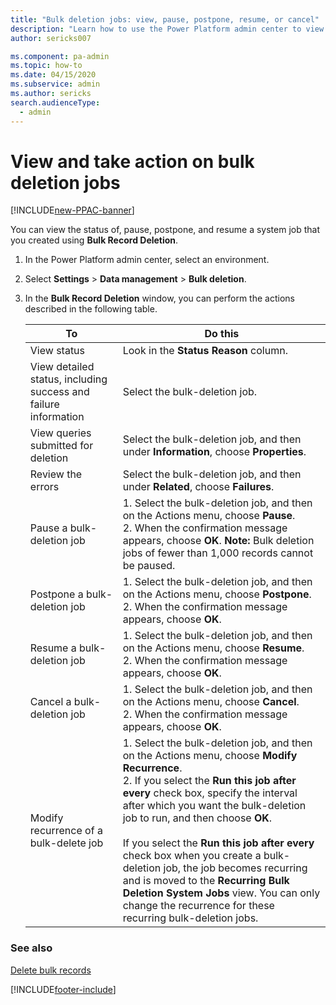 ```yaml
---
title: "Bulk deletion jobs: view, pause, postpone, resume, or cancel"
description: "Learn how to use the Power Platform admin center to view and take your choice of actions on a Dynamics 365 bulk deletion job."
author: sericks007

ms.component: pa-admin
ms.topic: how-to
ms.date: 04/15/2020
ms.subservice: admin
ms.author: sericks
search.audienceType: 
  - admin
---
```

# View and take action on bulk deletion jobs

[!INCLUDE[new-PPAC-banner](~/includes/new-PPAC-banner.md)]

You can view the status of, pause, postpone, and resume a system job that you created using **Bulk Record Deletion**.  
  
1. In the Power Platform admin center, select an environment. 

2. Select **Settings** > **Data management** > **Bulk deletion**.  
  
3. In the **Bulk Record Deletion** window, you can perform the actions described in the following table.  
  
   |To|Do this|  
   |--------|-------------|  
   |View status|Look in the **Status Reason** column.|  
   |View detailed status, including success and failure information|Select the bulk-deletion job.|  
   |View queries submitted for deletion|Select the bulk-deletion job, and then under **Information**, choose **Properties**.|  
   |Review the errors|Select the bulk-deletion job, and then under **Related**, choose **Failures**.|  
   |Pause a bulk-deletion job|1.  Select the bulk-deletion job, and then on the Actions menu, choose **Pause**.<br />2.  When the confirmation message appears, choose **OK**. **Note:**  Bulk deletion jobs of fewer than 1,000 records cannot be paused.|  
   |Postpone a bulk-deletion job|1.  Select the bulk-deletion job, and then on the Actions menu, choose **Postpone**.<br />2.  When the confirmation message appears, choose **OK**.|  
   |Resume a bulk-deletion job|1.  Select the bulk-deletion job, and then on the Actions menu, choose **Resume**.<br />2.  When the confirmation message appears, choose **OK**.|  
   |Cancel a bulk-deletion job|1.  Select the bulk-deletion job, and then on the Actions menu, choose **Cancel**.<br />2.  When the confirmation message appears, choose **OK**.|  
   |Modify recurrence of a bulk-delete job|1.  Select the bulk-deletion job, and then on the Actions menu, choose **Modify Recurrence**.<br />2.  If you select the **Run this job after every** check box, specify the interval after which you want the bulk-deletion job to run, and then choose **OK**.<br /><br /> If you select the **Run this job after every** check box when you create a bulk-deletion job, the job becomes recurring and is moved to the **Recurring Bulk Deletion System Jobs** view. You can only change the recurrence for these recurring bulk-deletion jobs.|  
  
### See also  
 [Delete bulk records](delete-bulk-records.md)


[!INCLUDE[footer-include](../includes/footer-banner.md)]
